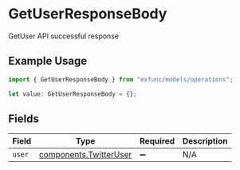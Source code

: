 # GetUserResponseBody

GetUser API successful response

## Example Usage

```typescript
import { GetUserResponseBody } from "exfunc/models/operations";

let value: GetUserResponseBody = {};
```

## Fields

| Field                                                            | Type                                                             | Required                                                         | Description                                                      |
| ---------------------------------------------------------------- | ---------------------------------------------------------------- | ---------------------------------------------------------------- | ---------------------------------------------------------------- |
| `user`                                                           | [components.TwitterUser](../../models/components/twitteruser.md) | :heavy_minus_sign:                                               | N/A                                                              |